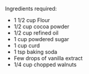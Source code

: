 Ingredients required:
- 1 1/2 cup Flour
- 1/2 cup cocoa powder
- 1/2 cup refined oil
- 1 cup powdered sugar
- 1 cup curd
- 1 tsp baking soda
- Few drops of vanilla extract
- 1/4 cup chopped walnuts
